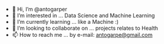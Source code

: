 - 👋 Hi, I’m @antogarper
- 👀 I’m interested in ... Data Science and Machine Learning
- 🌱 I’m currently learning ... like a Machine :) 
- 💞️ I’m looking to collaborate on ... projects relates to Health
- 📫 How to reach me ... by e-mail: antogarpe@gmail.com

<!---
antogarper/antogarper is a ✨ special ✨ repository because its `README.md` (this file) appears on your GitHub profile.
You can click the Preview link to take a look at your changes.
--->
